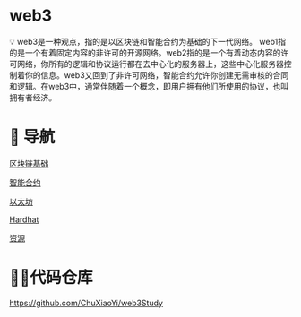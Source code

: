 # web3

<aside>
💡 web3是一种观点，指的是以区块链和智能合约为基础的下一代网络。 web1指的是一个有着固定内容的非许可的开源网络。web2指的是一个有着动态内容的许可网络，你所有的逻辑和协议运行都在去中心化的服务器上，这些中心化服务器控制着你的信息。web3又回到了非许可网络，智能合约允许你创建无需审核的合同和逻辑。在web3中，通常伴随着一个概念，即用户拥有他们所使用的协议，也叫拥有者经济。

</aside>

# 🧭 导航

[区块链基础](web3%203435e113fd8546859d5cfbac1cd47f88/%E5%8C%BA%E5%9D%97%E9%93%BE%E5%9F%BA%E7%A1%80%20b63e71443c7d4f5484268d91000fb489.md)

[智能合约](web3%203435e113fd8546859d5cfbac1cd47f88/%E6%99%BA%E8%83%BD%E5%90%88%E7%BA%A6%20dc63f4b5474e43b1ab0b7b9149a70e4d.md)

[以太坊](web3%203435e113fd8546859d5cfbac1cd47f88/%E4%BB%A5%E5%A4%AA%E5%9D%8A%206aaf907bf06644019b16d721817ed985.md)

[Hardhat](web3%203435e113fd8546859d5cfbac1cd47f88/Hardhat%20ccdd199158664a8e8dbbc26ca7bf53bb.md)

[资源](web3%203435e113fd8546859d5cfbac1cd47f88/%E8%B5%84%E6%BA%90%208e747d28b7364b53ba39612e0576744d.md)

# 👩‍💻代码仓库

https://github.com/ChuXiaoYi/web3Study